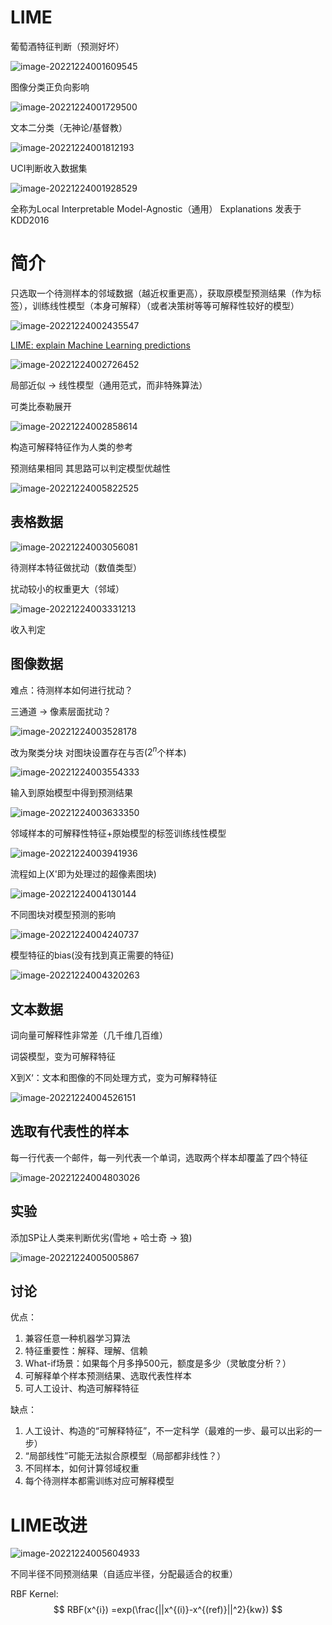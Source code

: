 # LIME

葡萄酒特征判断（预测好坏）

![image-20221224001609545](.\1.png)

图像分类正负向影响

![image-20221224001729500](.\2.png)

文本二分类（无神论/基督教）

![image-20221224001812193](.\3.png)

UCI判断收入数据集

![image-20221224001928529](.\4.png)

全称为Local Interpretable Model-Agnostic（通用） Explanations 发表于KDD2016

# 简介

只选取一个待测样本的邻域数据（越近权重更高），获取原模型预测结果（作为标签），训练线性模型（本身可解释）（或者决策树等等可解释性较好的模型）

![image-20221224002435547](.\5.png)

[LIME: explain Machine Learning predictions](https://towardsdatascience.com/lime-explain-machine-learning-predictions-af8f18189bfe)

![image-20221224002726452](.\6.png)

局部近似 -> 线性模型（通用范式，而非特殊算法）

可类比泰勒展开



![image-20221224002858614](.\7.png)

构造可解释特征作为人类的参考

预测结果相同 其思路可以判定模型优越性

![image-20221224005822525](.\21.png)

## 表格数据

![image-20221224003056081](.\8.png)

待测样本特征做扰动（数值类型）

扰动较小的权重更大（邻域）

![image-20221224003331213](.\9.png)

收入判定

## 图像数据

难点：待测样本如何进行扰动？

三通道 -> 像素层面扰动？

![image-20221224003528178](.\10.png)

改为聚类分块 对图块设置存在与否($2^n$个样本)

![image-20221224003554333](.\11.png)

输入到原始模型中得到预测结果

![image-20221224003633350](.\12.png)

邻域样本的可解释性特征+原始模型的标签训练线性模型

![image-20221224003941936](.\13.png)

流程如上(X'即为处理过的超像素图块)

![image-20221224004130144](.\14.png)

不同图块对模型预测的影响

![image-20221224004240737](.\15.png)

模型特征的bias(没有找到真正需要的特征)

![image-20221224004320263](.\16.png)

## 文本数据

词向量可解释性非常差（几千维几百维）

词袋模型，变为可解释特征

X到X‘：文本和图像的不同处理方式，变为可解释特征

![image-20221224004526151](.\17.png)

## 选取有代表性的样本

每一行代表一个邮件，每一列代表一个单词，选取两个样本却覆盖了四个特征

![image-20221224004803026](.\18.png)

## 实验

添加SP让人类来判断优劣(雪地 + 哈士奇 -> 狼)

![image-20221224005005867](.\19.png)

## 讨论

优点：

1. 兼容任意一种机器学习算法
2. 特征重要性：解释、理解、信赖
3. What-if场景：如果每个月多挣500元，额度是多少（灵敏度分析？）
4. 可解释单个样本预测结果、选取代表性样本
5. 可人工设计、构造可解释特征

缺点：

1. 人工设计、构造的“可解释特征”，不一定科学（最难的一步、最可以出彩的一步）
2. “局部线性”可能无法拟合原模型（局部都非线性？）
3. 不同样本，如何计算邻域权重
4. 每个待测样本都需训练对应可解释模型

# LIME改进

![image-20221224005604933](.\20.png)

不同半径不同预测结果（自适应半径，分配最适合的权重）

RBF Kernel:
$$
RBF(x^{i}) =exp(\frac{||x^{(i)}-x^{(ref)}||^2}{kw})
$$
